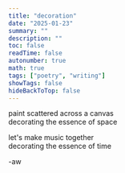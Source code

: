```yaml
---
title: "decoration"
date: "2025-01-23"
summary: ""
description: ""
toc: false
readTime: false
autonumber: true
math: true
tags: ["poetry", "writing"]
showTags: false
hideBackToTop: false
---
```


paint scattered across a canvas  
decorating the essence of space  
  
let's make music together  
decorating the essence of time  
  
-aw